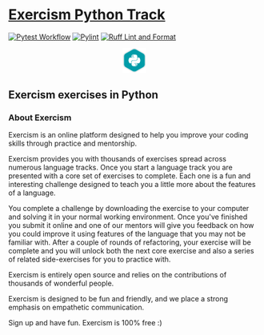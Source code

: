 # [Exercism Python Track](https://exercism.io/my/tracks/python)

[![Pytest Workflow](https://github.com/ikostan/python/actions/workflows/pytest.yml/badge.svg)](https://github.com/ikostan/python/actions/workflows/pytest.yml)
[![Pylint](https://github.com/ikostan/python/actions/workflows/pylint.yml/badge.svg)](https://github.com/ikostan/python/actions/workflows/pylint.yml)
[![Ruff Lint and Format](https://github.com/ikostan/python/actions/workflows/ruff.yml/badge.svg)](https://github.com/ikostan/python/actions/workflows/ruff.yml)

<div align="center"> 
<img width="9%" height="9%" src="https://github.com/ikostan/Exercism_Python_Track/blob/master/img/python-track.png" hspace="20">
</div>

## Exercism exercises in Python

### About Exercism
Exercism is an online platform designed to help you improve your coding skills through practice and mentorship.

Exercism provides you with thousands of exercises spread across numerous language tracks. Once you start a language track you are presented with a core set of exercises to complete. Each one is a fun and interesting challenge designed to teach you a little more about the features of a language.

You complete a challenge by downloading the exercise to your computer and solving it in your normal working environment. Once you've finished you submit it online and one of our mentors will give you feedback on how you could improve it using features of the language that you may not be familiar with. After a couple of rounds of refactoring, your exercise will be complete and you will unlock both the next core exercise and also a series of related side-exercises for you to practice with.

Exercism is entirely open source and relies on the contributions of thousands of wonderful people.

Exercism is designed to be fun and friendly, and we place a strong emphasis on empathetic communication. 

Sign up and have fun. Exercism is 100% free :)

